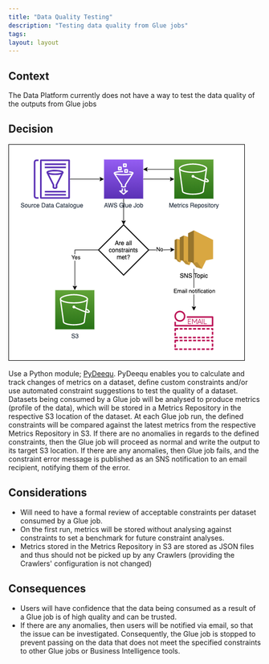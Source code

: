 ```yaml
---
title: "Data Quality Testing"
description: "Testing data quality from Glue jobs"
tags:
layout: layout
---
```


## Context

The Data Platform currently does not have a way to test the data quality of the outputs from Glue jobs

## Decision

![Data Quality Testing](./images/data-quality-testing.png)

Use a Python module; [PyDeequ](https://github.com/awslabs/python-deequ).
PyDeequ enables you to calculate and track changes of metrics
on a dataset, define custom constraints and/or use automated
constraint suggestions to test the quality of a dataset.  
Datasets being consumed by a Glue job will be analysed to produce
metrics (profile of the data), which will be stored in a Metrics Repository
in the respective S3 location of the dataset.
At each Glue job run, the defined constraints will be compared
against the latest metrics from the respective Metrics Repository in S3.
If there are no anomalies in regards to the defined constraints,
then the Glue job will proceed as normal and write the output to
its target S3 location.
If there are any anomalies, then Glue job fails, and the constraint
error message is published as an SNS notification to an email
recipient, notifying them of the error.

## Considerations

- Will need to have a formal review of acceptable constraints per dataset
  consumed by a Glue job.
- On the first run, metrics will be stored without analysing against constraints
  to set a benchmark for future constraint analyses.
- Metrics stored in the Metrics Repository in S3 are stored as JSON files and thus
  should not be picked up by any Crawlers (providing the Crawlers' configuration
  is not changed)

## Consequences

- Users will have confidence that the data being consumed as a result of a Glue job
  is of high quality and can be trusted.
- If there are any anomalies, then users will be notified via email, so that the issue
  can be investigated. Consequently, the Glue job is stopped to prevent passing on the data
  that does not meet the specified constraints to other Glue jobs or Business Intelligence tools.
